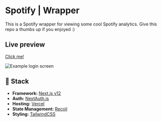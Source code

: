 # Spotify | Wrapper

This is a Spotify wrapper for viewing some cool Spotify analytics. Give this repo a thumbs up if you enjoyed :)

## Live preview

[Click me!](https://www.spotifydash.co/)

![Example login screen](https://themattmayfield.com/spotifydash.png)

## 🥞 Stack

- **Framework:** [Next.js v12](https://nextjs.org)
- **Auth:** [NextAuth.js](https://next-auth.js.org/)
- **Hosting:** [Vercel](https://vercel.com/)
- **State Management:** [Recoil](https://recoiljs.org/)
- **Styling:** [TailwindCSS](https://tailwindcss.com)
